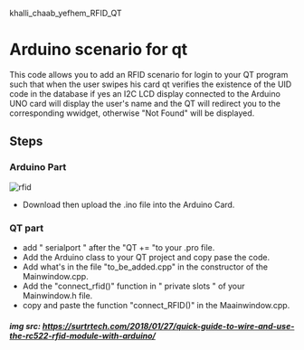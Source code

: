 khalli_chaab_yefhem_RFID_QT
# Arduino scenario for qt
This code allows you to add an RFID scenario for login to your QT program such that when the user swipes his card qt verifies the existence of the UID code in the database if yes an I2C LCD display connected to the Arduino UNO card will display the user's name and the QT will redirect you to the corresponding wwidget, otherwise "Not Found" will be displayed.
## Steps
### Arduino Part

![rfid](https://user-images.githubusercontent.com/132101523/235252668-4c41c831-7b1a-49fa-9d6e-a21c05735c67.PNG)

* Download then upload the .ino file into the Arduino Card.

### QT part
* add " serialport " after the "QT += "to your .pro file.
* Add the Arduino class to your QT project and copy pase the code.
* Add what's in the file "to_be_added.cpp" in the constructor of the Mainwindow.cpp.
* Add the "connect_rfid()" function in " private slots " of your Mainwindow.h file. 
* copy and paste the function "connect_RFID()" in the Maainwindow.cpp.

##### img src: https://surtrtech.com/2018/01/27/quick-guide-to-wire-and-use-the-rc522-rfid-module-with-arduino/


